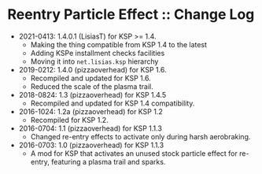 # Reentry Particle Effect :: Change Log

* 2021-0413: 1.4.0.1 (LisiasT) for KSP >= 1.4.
	+ Making the thing compatible from KSP 1.4 to the latest
	+ Adding KSPe installment checks facilities
	+ Moving it into `net.lisias.ksp` hierarchy
* 2019-0212: 1.4.0 (pizzaoverhead) for KSP 1.6.
	+ Recompiled and updated for KSP 1.6.
	+ Reduced the scale of the plasma trail.
* 2018-0824: 1.3 (pizzaoverhead) for KSP 1.4.5
	+ Recompiled and updated for KSP 1.4 compatibility.
* 2016-1024: 1.2a (pizzaoverhead) for KSP 1.2
	+ Recompiled for KSP 1.2.
* 2016-0704: 1.1 (pizzaoverhead) for KSP 1.1.3
	+ Changed re-entry effects to activate only during harsh aerobraking.
* 2016-0703: 1.0 (pizzaoverhead) for KSP 1.1.3
	+ A mod for KSP that activates an unused stock particle effect for re-entry, featuring a plasma trail and sparks.
